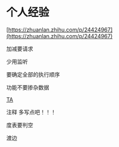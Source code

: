 # 个人经验

[https://zhuanlan.zhihu.com/p/24424967](https://zhuanlan.zhihu.com/p/24424967)

加减要请求

少用监听

要确定全部的执行顺序

功能不要掺杂数据

[TA](https://zhuanlan.zhihu.com/p/84550677)



注释 多写点吧！！！

度表要判空

渡边

